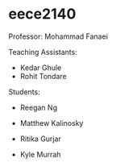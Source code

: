 # eece2140

Professor: Mohammad Fanaei

Teaching Assistants:
- Kedar Ghule
- Rohit Tondare

Students:

- Reegan Ng

- Matthew Kalinosky

- Ritika Gurjar

- Kyle Murrah


